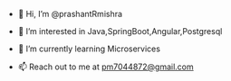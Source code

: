- 👋 Hi, I’m @prashantRmishra
- 👀 I’m interested in Java,SpringBoot,Angular,Postgresql
- 🌱 I’m currently learning Microservices

- 📫 Reach out to me at pm7044872@gmail.com

<!---
prashantRmishra/prashantRmishra is a ✨ special ✨ repository because its `README.md` (this file) appears on your GitHub profile.
You can click the Preview link to take a look at your changes.
--->
